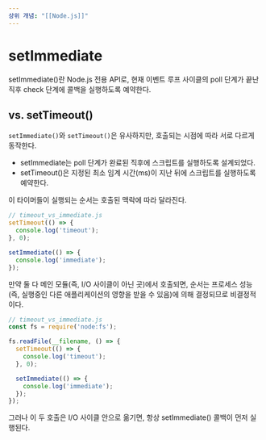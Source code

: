 ```yaml
---
상위 개념: "[[Node.js]]"
---
```

# setImmediate
setImmediate()란 Node.js 전용 API로, 현재 이벤트 루프 사이클의 poll 단계가 끝난 직후 check 단계에 콜백을 실행하도록 예약한다.

## vs. setTimeout()
`setImmediate()`와 `setTimeout()`은 유사하지만, 호출되는 시점에 따라 서로 다르게 동작한다.

* setImmediate는 poll 단계가 완료된 직후에 스크립트를 실행하도록 설계되었다.
* setTimeout()은 지정된 최소 임계 시간(ms)이 지난 뒤에 스크립트를 실행하도록 예약한다.

이 타이머들이 실행되는 순서는 호출된 맥락에 따라 달라진다. 

```javascript
// timeout_vs_immediate.js
setTimeout(() => {
  console.log('timeout');
}, 0);

setImmediate(() => {
  console.log('immediate');
});
```

만약 둘 다 메인 모듈(즉, I/O 사이클이 아닌 곳)에서 호출되면, 순서는 프로세스 성능(즉, 실행중인 다른 애플리케이션의 영향을 받을 수 있음)에 의해 결정되므로 비결정적이다.

```javascript
// timeout_vs_immediate.js
const fs = require('node:fs');

fs.readFile(__filename, () => {
  setTimeout(() => {
    console.log('timeout');
  }, 0);

  setImmediate(() => {
    console.log('immediate');
  });
});
```
그러나 이 두 호출은 I/O 사이클 안으로 옮기면, 항상 setImmediate() 콜백이 먼저 실행된다.